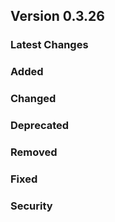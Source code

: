 ## Version 0.3.26

### Latest Changes

### Added

### Changed

### Deprecated

### Removed

### Fixed

### Security

